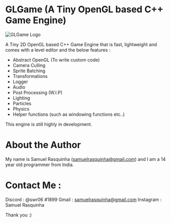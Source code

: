 # GLGame (A Tiny OpenGL based C++ Game Engine)

![GLGame Logo](https://github.com/swr06/GLGame/blob/master/Branding/Logo.png)

A Tiny 2D OpenGL based C++ Game Engine that is fast, lightweight and comes with a level editor and the below features :
- Abstract OpenGL (To write custom code)
- Camera Culling
- Sprite Batching
- Transformations
- Logger
- Audio 
- Post Processing (W.I.P)
- Lighting 
- Particles
- Physics
- Helper functions (such as windowing functions etc..)

This engine is still highly in development.

# About the Author

My name is Samuel Rasquinha (samuelrasquinha@gmail.com) and I am a 14 year old programmer from India. 

# Contact Me : 

Discord : @swr06 #1899 
Gmail   : samuelrasquinha@gmail.com
Instagram : Samuel Rasquinha

Thank you :)
